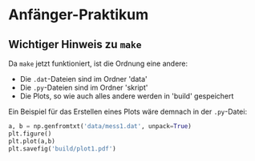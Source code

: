 # Anfänger-Praktikum

## Wichtiger Hinweis zu `make`

Da `make` jetzt funktioniert, ist die Ordnung eine andere:

- Die `.dat`-Dateien sind im Ordner 'data'
- Die `.py`-Dateien  sind im Ordner 'skript'
- Die Plots, so wie auch alles andere werden in 'build' gespeichert


Ein Beispiel für das Erstellen eines Plots wäre demnach in der `.py`-Datei:

```python
a, b = np.genfromtxt('data/mess1.dat', unpack=True)
plt.figure()
plt.plot(a,b)
plt.savefig('build/plot1.pdf')
```
